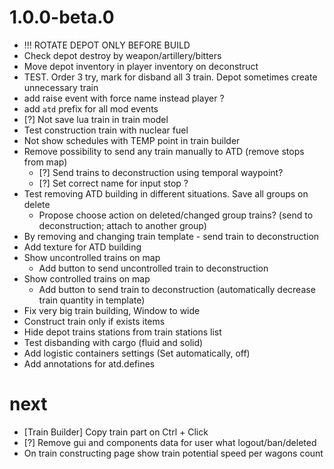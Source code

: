 # 1.0.0-beta.0
 - !!! ROTATE DEPOT ONLY BEFORE BUILD
 - Check depot destroy by weapon/artillery/bitters
 - Move depot inventory in player inventory on deconstruct
 - TEST. Order 3 try, mark for disband all 3 train. Depot sometimes create unnecessary train
 - add raise event with force name instead player ?
 - add `atd` prefix for all mod events
 - [?] Not save lua train in train model
 - Test construction train with nuclear fuel
 - Not show schedules with TEMP point in train builder
 - Remove possibility to send any train manually to ATD (remove stops from map)
   - [?] Send trains to deconstruction using temporal waypoint? 
   - [?] Set correct name for input stop ?
 - Test removing ATD building in different situations. Save all groups on delete
   - Propose choose action on deleted/changed group trains? (send to deconstruction; attach to another group)
 - By removing and changing train template - send train to deconstruction
 - Add texture for ATD building
 - Show uncontrolled trains on map
   - Add button to send uncontrolled train to deconstruction
 - Show controlled trains on map
   - Add button to send train to deconstruction (automatically decrease train quantity in template)
 - Fix very big train building, Window to wide
 - Construct train only if exists items
 - Hide depot trains stations from train stations list
 - Test disbanding with cargo (fluid and solid)
 - Add logistic containers settings (Set automatically, off)
 - Add annotations for atd.defines

# next

- [Train Builder] Copy train part on Ctrl + Click
- [?] Remove gui and components data for user what logout/ban/deleted
- On train constructing page show train potential speed per wagons count